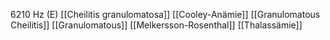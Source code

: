 6210 Hz (E)
[[Cheilitis granulomatosa]]
[[Cooley-Anämie]]
[[Granulomatous Cheilitis]]
[[Granulomatous]]
[[Melkersson-Rosenthal]]
[[Thalassämie]]